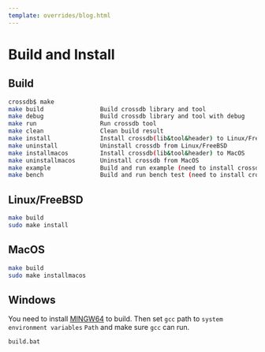 ```yaml
---
template: overrides/blog.html
---
```


# Build and Install

## Build

```bash
crossdb$ make
make build                Build crossdb library and tool
make debug                Build crossdb library and tool with debug
make run                  Run crossdb tool
make clean                Clean build result
make install              Install crossdb(lib&tool&header) to Linux/FreeBSD
make uninstall            Uninstall crossdb from Linux/FreeBSD
make installmacos         Install crossdb(lib&tool&header) to MacOS
make uninstallmacos       Uninstall crossdb from MacOS
make example              Build and run example (need to install crossdb first)
make bench                Build and run bench test (need to install crossdb first)
```

## Linux/FreeBSD

```bash
make build
sudo make install
```

## MacOS

```bash
make build
sudo make installmacos
```

## Windows

You need to install [MINGW64](https://www.mingw-w64.org/) to build.
Then set `gcc` path to `system environment variables` `Path` and make sure `gcc` can run.

```
build.bat
```
